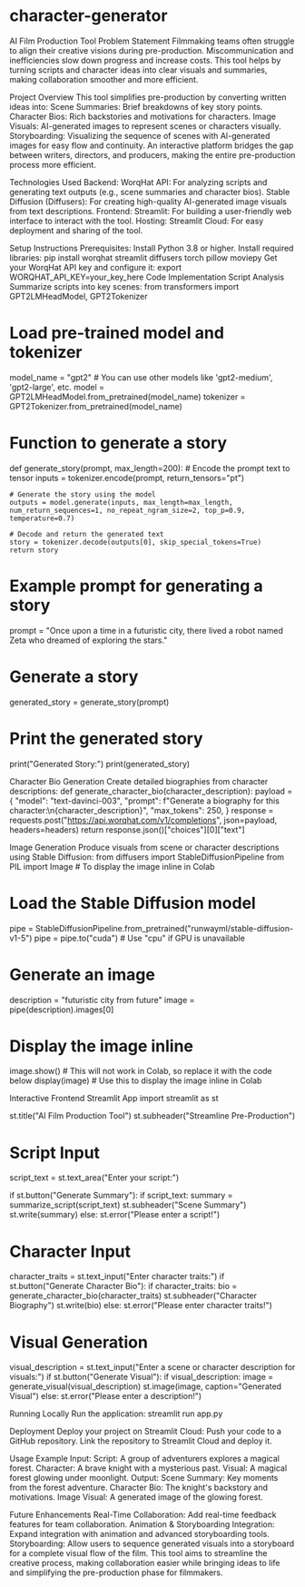 # character-generator
AI Film Production Tool
Problem Statement
Filmmaking teams often struggle to align their creative visions during pre-production. Miscommunication and inefficiencies slow down progress and increase costs. This tool helps by turning scripts and character ideas into clear visuals and summaries, making collaboration smoother and more efficient.

Project Overview
This tool simplifies pre-production by converting written ideas into:
Scene Summaries: Brief breakdowns of key story points.
Character Bios: Rich backstories and motivations for characters.
Image Visuals: AI-generated images to represent scenes or characters visually.
Storyboarding: Visualizing the sequence of scenes with AI-generated images for easy flow and continuity.
An interactive platform bridges the gap between writers, directors, and producers, making the entire pre-production process more efficient.

Technologies Used
Backend:
WorqHat API: For analyzing scripts and generating text outputs (e.g., scene summaries and character bios).
Stable Diffusion (Diffusers): For creating high-quality AI-generated image visuals from text descriptions.
Frontend:
Streamlit: For building a user-friendly web interface to interact with the tool.
Hosting:
Streamlit Cloud: For easy deployment and sharing of the tool.

Setup Instructions
Prerequisites:
Install Python 3.8 or higher.
Install required libraries:
 pip install worqhat streamlit diffusers torch pillow moviepy
Get your WorqHat API key and configure it:
 export WORQHAT_API_KEY=your_key_here
Code Implementation
Script Analysis
 Summarize scripts into key scenes:
from transformers import GPT2LMHeadModel, GPT2Tokenizer

# Load pre-trained model and tokenizer
model_name = "gpt2"  # You can use other models like 'gpt2-medium', 'gpt2-large', etc.
model = GPT2LMHeadModel.from_pretrained(model_name)
tokenizer = GPT2Tokenizer.from_pretrained(model_name)

# Function to generate a story
def generate_story(prompt, max_length=200):
    # Encode the prompt text to tensor
    inputs = tokenizer.encode(prompt, return_tensors="pt")

    # Generate the story using the model
    outputs = model.generate(inputs, max_length=max_length, num_return_sequences=1, no_repeat_ngram_size=2, top_p=0.9, temperature=0.7)

    # Decode and return the generated text
    story = tokenizer.decode(outputs[0], skip_special_tokens=True)
    return story

# Example prompt for generating a story
prompt = "Once upon a time in a futuristic city, there lived a robot named Zeta who dreamed of exploring the stars."

# Generate a story
generated_story = generate_story(prompt)

# Print the generated story
print("Generated Story:")
print(generated_story)

Character Bio Generation
 Create detailed biographies from character descriptions:
def generate_character_bio(character_description):
    payload = {
        "model": "text-davinci-003",
        "prompt": f"Generate a biography for this character:\n{character_description}",
        "max_tokens": 250,
    }
    response = requests.post("https://api.worqhat.com/v1/completions", json=payload, headers=headers)
    return response.json()["choices"][0]["text"]

Image Generation
 Produce visuals from scene or character descriptions using Stable Diffusion:
from diffusers import StableDiffusionPipeline
from PIL import Image  # To display the image inline in Colab

# Load the Stable Diffusion model
pipe = StableDiffusionPipeline.from_pretrained("runwayml/stable-diffusion-v1-5")
pipe = pipe.to("cuda")  # Use "cpu" if GPU is unavailable

# Generate an image
description = "futuristic city from future"
image = pipe(description).images[0]

# Display the image inline
image.show()  # This will not work in Colab, so replace it with the code below
display(image)  # Use this to display the image inline in Colab

Interactive Frontend
Streamlit App
import streamlit as st

st.title("AI Film Production Tool")
st.subheader("Streamline Pre-Production")

# Script Input
script_text = st.text_area("Enter your script:")

if st.button("Generate Summary"):
    if script_text:
        summary = summarize_script(script_text)
        st.subheader("Scene Summary")
        st.write(summary)
    else:
        st.error("Please enter a script!")

# Character Input
character_traits = st.text_input("Enter character traits:")
if st.button("Generate Character Bio"):
    if character_traits:
        bio = generate_character_bio(character_traits)
        st.subheader("Character Biography")
        st.write(bio)
    else:
        st.error("Please enter character traits!")

# Visual Generation
visual_description = st.text_input("Enter a scene or character description for visuals:")
if st.button("Generate Visual"):
    if visual_description:
        image = generate_visual(visual_description)
        st.image(image, caption="Generated Visual")
    else:
        st.error("Please enter a description!")

Running Locally
 Run the application:
streamlit run app.py


Deployment
Deploy your project on Streamlit Cloud:
Push your code to a GitHub repository.
Link the repository to Streamlit Cloud and deploy it.

Usage Example
Input:
Script: A group of adventurers explores a magical forest.
Character: A brave knight with a mysterious past.
Visual: A magical forest glowing under moonlight.
Output:
Scene Summary: Key moments from the forest adventure.
Character Bio: The knight's backstory and motivations.
Image Visual: A generated image of the glowing forest.

Future Enhancements
Real-Time Collaboration: Add real-time feedback features for team collaboration.
Animation & Storyboarding Integration: Expand integration with animation and advanced storyboarding tools.
Storyboarding: Allow users to sequence generated visuals into a storyboard for a complete visual flow of the film.
This tool aims to streamline the creative process, making collaboration easier while bringing ideas to life and simplifying the pre-production phase for filmmakers.

